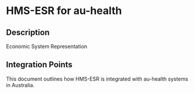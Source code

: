 # HMS-ESR for au-health

## Description

Economic System Representation

## Integration Points

This document outlines how HMS-ESR is integrated with au-health systems in Australia.
